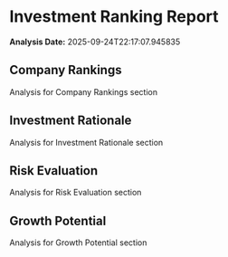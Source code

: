 # Investment Ranking Report

**Analysis Date:** 2025-09-24T22:17:07.945835

## Company Rankings
Analysis for Company Rankings section

## Investment Rationale
Analysis for Investment Rationale section

## Risk Evaluation
Analysis for Risk Evaluation section

## Growth Potential
Analysis for Growth Potential section